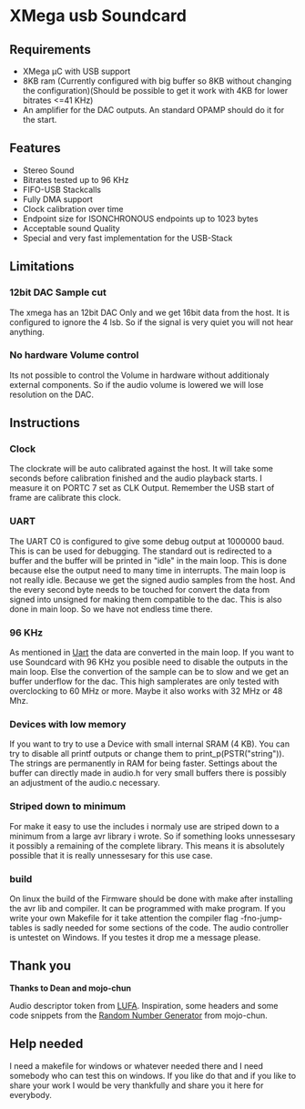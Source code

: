 # XMega usb Soundcard

## Requirements
* XMega µC with USB support
* 8KB ram (Currently configured with big buffer so 8KB without changing the configuration)(Should be possible to get it work with 4KB for lower bitrates <=41 KHz)
* An amplifier for the DAC outputs. An standard OPAMP should do it for the start.

## Features
* Stereo Sound
* Bitrates tested up to 96 KHz
* FIFO-USB Stackcalls
* Fully DMA support
* Clock calibration over time
* Endpoint size for ISONCHRONOUS endpoints up to 1023 bytes
* Acceptable sound Quality
* Special and very fast implementation for the USB-Stack

## Limitations

### 12bit DAC Sample cut
The xmega has an 12bit DAC Only and we get 16bit data from the host. It is configured to ignore the 4 lsb. So if the signal is very quiet you will not hear anything.

### No hardware Volume control
Its not possible to control the Volume in hardware without additionaly external components. So if the audio volume is lowered we will lose resolution on the DAC.

## Instructions
### Clock
The clockrate will be auto calibrated against the host. It will take some seconds before calibration finished and the audio playback starts. I measure it on PORTC 7 set as CLK Output. Remember the USB start of frame are calibrate this clock.

### UART
The UART C0 is configured to give some debug output at 1000000 baud. This is can be used for debugging. The standard out is redirected to a buffer and the buffer will be printed in "idle" in the main loop. This is done because else the output need to many time in interrupts. The main loop is not really idle. Because we get the signed audio samples from the host. And the every second byte needs to be touched for convert the data from signed into unsigned for making them compatible to the dac. This is also done in main loop. So we have not endless time there.

### 96 KHz
As mentioned in [Uart](#uart) the data are converted in the main loop. If you want to use Soundcard with 96 KHz you posible need to disable the outputs in the main loop. Else the convertion of the sample can be to slow and we get an buffer underflow for the dac. This high samplerates are only tested with overclocking to 60 MHz or more. Maybe it also works with 32 MHz or 48 Mhz.

### Devices with low memory
If you want to try to use a Device with small internal SRAM (4 KB). You can try to disable all printf outputs or change them to print_p(PSTR("string")). The strings are permanently in RAM for being faster. Settings about the buffer can directly made in audio.h for very small buffers there is possibly an adjustment of the audio.c necessary.

### Striped down to minimum
For make it easy to use the includes i normaly use are striped down to a minimum from a large avr library i wrote. So if something looks unnessesary it possibly a remaining of the complete library. This means it is absolutely possible that it is really unnessesary for this use case.

### build
On linux the build of the Firmware should be done with make after installing the avr lib and compiler. It can be programmed with make program. If you write your own Makefile for it take attention the compiler flag -fno-jump-tables is sadly needed for some sections of the code. The audio controller is untestet on Windows. If you testes it drop me a message please.

## Thank you
**Thanks to Dean and mojo-chun**

Audio descriptor token from [LUFA][LUFALink]. Inspiration, some headers and some code snippets from the [Random Number Generator][RNGLink] from mojo-chun.

[LUFALink]:http://www.fourwalledcubicle.com/LUFA.php
[RNGLink]:https://github.com/kuro68k/xrng

## Help needed
I need a makefile for windows or whatever needed there and I need somebody who can test this on windows. If you like do that and if you like to share your work I would be very thankfully and share you it here for everybody.
